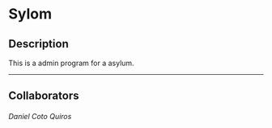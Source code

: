 # Sylom

## Description

This is a admin program for a asylum.

---

## Collaborators

######  Daniel Coto Quiros